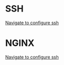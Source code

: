 # SSH
[Navigate to configure ssh ](ssh/README.md)

# NGINX
[Navigate to configure ssh ](scripts/ubuntu/nginx/README.md)
